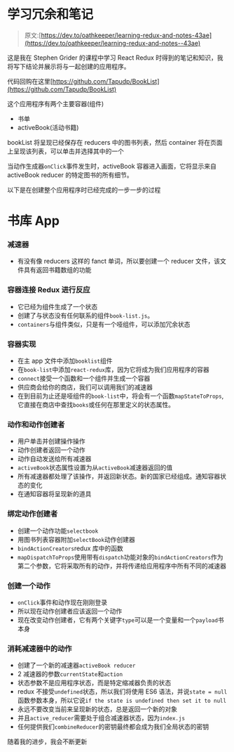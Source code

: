# 学习冗余和笔记

> 原文:[https://dev.to/oathkeeper/learning-redux-and-notes-43ae](https://dev.to/oathkeeper/learning-redux-and-notes--43ae)

这是我在 Stephen Grider 的课程中学习 React Redux 时得到的笔记和知识，我将写下结论并展示将与一起创建的应用程序。

代码回购在这里[https://github.com/Tapudp/BookList](https://github.com/Tapudp/BookList)

这个应用程序有两个主要容器(组件)

*   书单
*   activeBook(活动书籍)

bookList 将呈现已经保存在 reducers 中的图书列表，然后 container 将在页面上呈现该列表，可以单击并选择其中的一个

当动作生成器`onClick`事件发生时，activeBook 容器进入画面，它将显示来自 activeBook reducer 的特定图书的所有细节。

以下是在创建整个应用程序时已经完成的一步一步的过程

# [](#book-library-app)书库 App

### [](#reducers)减速器

*   有没有像 reducers 这样的 fanct 单词，所以要创建一个 reducer 文件，该文件具有返回书籍数组的功能

### [](#containers-connecting-redux-to-react)容器连接 Redux 进行反应

*   它已经为组件生成了一个状态
*   创建了与状态没有任何联系的组件`book-list.js`。
*   `containers`与组件类似，只是有一个哑组件，可以添加冗余状态

### [](#container-implementation)容器实现

*   在主 app 文件中添加`booklist`组件
*   在`book-list`中添加`react-redux`库，因为它将成为我们应用程序的容器
*   `connect`接受一个函数和一个组件并生成一个容器
*   供应商会给你的商店，我们可以调用我们的减速器
*   在到目前为止还是哑组件的`book-list`中，将会有一个函数`mapStateToProps`,它直接在商店中查找`books`或任何在那里定义的状态属性。

### [](#action-and-action-creators)动作和动作创建者

*   用户单击并创建操作操作
*   动作创建者返回一个动作
*   动作自动发送给所有减速器
*   `activeBook`状态属性设置为从`activeBook`减速器返回的值
*   所有减速器都处理了该操作，并返回新状态。新的国家已经组成。通知容器状态的变化
*   在通知容器将呈现新的道具

### [](#binding-action-creator)绑定动作创建者

*   创建一个动作功能`selectbook`
*   用图书列表容器附加`selectBook`动作创建器
*   `bindActionCreators`redux 库中的函数
*   `mapDispatchToProps`使用带有`dispatch`功能对象的`bindActionCreators`作为第二个参数，它将采取所有的动作，并将传递给应用程序中所有不同的减速器

### [](#creating-an-action)创建一个动作

*   `onClick`事件和动作现在刚刚登录
*   所以现在动作创建者应该返回一个动作
*   现在改变动作创建者，它有两个关键字`type`可以是一个变量和一个`payload`书本身

### [](#consuming-actions-in-reducer)消耗减速器中的动作

*   创建了一个新的减速器`activeBook reducer`
*   2 减速器的参数`currentState`和`action`
*   状态参数不是应用程序状态，而是特定缩减器负责的状态
*   redux 不接受`undefined`状态，所以我们将使用 ES6 语法，并说`state = null`函数参数本身，所以它说`if the state is undefined then set it to null`
*   永远不要改变当前来呈现新的状态，总是返回一个新的对象
*   并且`active_reducer`需要处于组合减速器状态，因为`index.js`
*   任何提供我们`combineReducer`的密钥最终都会成为我们全局状态的密钥

随着我的进步，我会不断更新